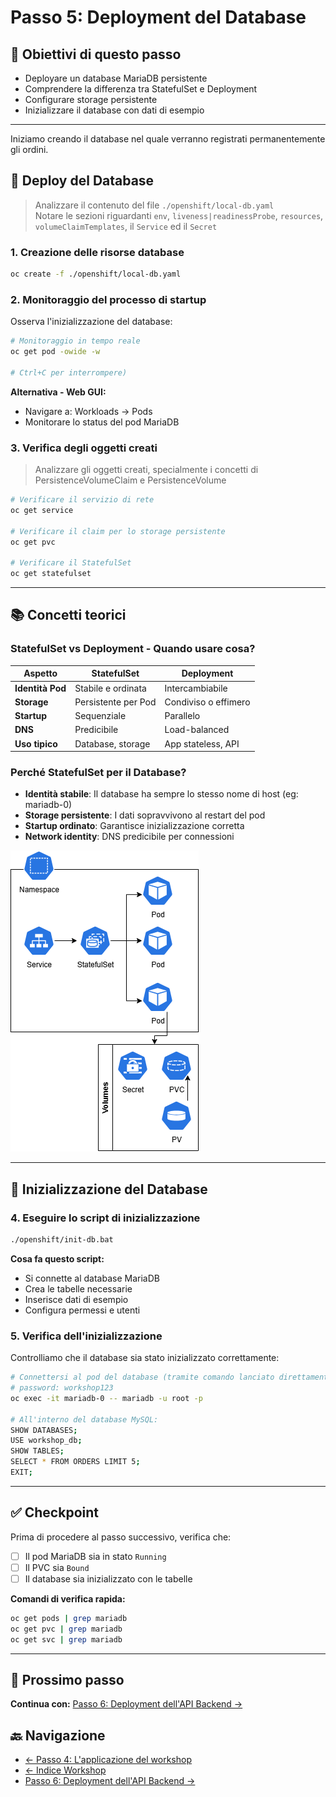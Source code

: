 # Passo 5: Deployment del Database

## 🎯 Obiettivi di questo passo

- Deployare un database MariaDB persistente
- Comprendere la differenza tra StatefulSet e Deployment
- Configurare storage persistente
- Inizializzare il database con dati di esempio

---

Iniziamo creando il database nel quale verranno registrati permanentemente gli ordini.

## 🚀 Deploy del Database

> Analizzare il contenuto del file `./openshift/local-db.yaml`  
> Notare le sezioni riguardanti `env`, `liveness|readinessProbe`, `resources`, `volumeClaimTemplates`, il `Service` ed il `Secret`

### 1. Creazione delle risorse database

```bash
oc create -f ./openshift/local-db.yaml
```

### 2. Monitoraggio del processo di startup

Osserva l'inizializzazione del database:

```bash
# Monitoraggio in tempo reale
oc get pod -owide -w 

# Ctrl+C per interrompere)
```

**Alternativa - Web GUI:**
- Navigare a: Workloads → Pods
- Monitorare lo status del pod MariaDB

### 3. Verifica degli oggetti creati

> Analizzare gli oggetti creati, specialmente i concetti di PersistenceVolumeClaim e PersistenceVolume

```bash
# Verificare il servizio di rete
oc get service

# Verificare il claim per lo storage persistente  
oc get pvc

# Verificare il StatefulSet
oc get statefulset
```

---

## 📚 Concetti teorici

### StatefulSet vs Deployment - Quando usare cosa?

| Aspetto | **StatefulSet** | **Deployment** |
|---------|----------------|----------------|
| **Identità Pod** | Stabile e ordinata | Intercambiabile |
| **Storage** | Persistente per Pod | Condiviso o effimero |
| **Startup** | Sequenziale | Parallelo |
| **DNS** | Predicibile | Load-balanced |
| **Uso tipico** | Database, storage | App stateless, API |

### Perché StatefulSet per il Database?

- **Identità stabile**: Il database ha sempre lo stesso nome di host (eg: mariadb-0)
- **Storage persistente**: I dati sopravvivono al restart del pod
- **Startup ordinato**: Garantisce inizializzazione corretta
- **Network identity**: DNS predicibile per connessioni

![sset](../imgs/sset.png)

---

## 🔧 Inizializzazione del Database

### 4. Eseguire lo script di inizializzazione

```bash
./openshift/init-db.bat
```

**Cosa fa questo script:**
- Si connette al database MariaDB
- Crea le tabelle necessarie
- Inserisce dati di esempio
- Configura permessi e utenti

### 5. Verifica dell'inizializzazione

Controlliamo che il database sia stato inizializzato correttamente:

```bash
# Connettersi al pod del database (tramite comando lanciato direttamente da dentro pod mariadb)
# password: workshop123
oc exec -it mariadb-0 -- mariadb -u root -p

# All'interno del database MySQL:
SHOW DATABASES;
USE workshop_db;
SHOW TABLES;
SELECT * FROM ORDERS LIMIT 5;
EXIT;
```

---

## ✅ Checkpoint

Prima di procedere al passo successivo, verifica che:

- [ ] Il pod MariaDB sia in stato `Running`
- [ ] Il PVC sia `Bound`
- [ ] Il database sia inizializzato con le tabelle

**Comandi di verifica rapida:**
```bash
oc get pods | grep mariadb
oc get pvc | grep mariadb  
oc get svc | grep mariadb
```

---

## 🚀 Prossimo passo

**Continua con:** [Passo 6: Deployment dell'API Backend →](./passo-6-backend.md)

## 🔙 Navigazione

- [← Passo 4: L'applicazione del workshop](./passo-4-applicazione.md)
- [← Indice Workshop](./README.md)
- [Passo 6: Deployment dell'API Backend →](./passo-6-backend.md)